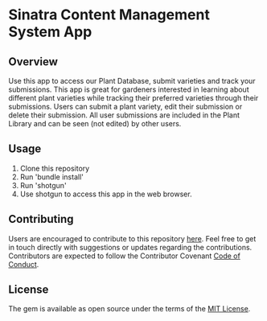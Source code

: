 
# Sinatra Content Management System App


## Overview

Use this app to access our Plant Database, submit varieties and track your submissions. This app is great for gardeners interested in learning about different plant varieties while tracking their preferred varieties through their submissions. Users can submit a plant variety, edit their submission or delete their submission. All user submissions are included in the Plant Library and can be seen (not edited) by other users.


## Usage

1. Clone this repository
2. Run 'bundle install'
3. Run 'shotgun'
4. Use shotgun to access this app in the web browser.


## Contributing

Users are encouraged to contribute to this repository
<a href="https://github.com/eyosef/green-thumb-fun">here</a>. Feel free to get in touch directly with suggestions or updates regarding the contributions. Contributors are expected to follow the Contributor Covenant <a href="https://www.contributor-covenant.org/">Code of Conduct</a>.


## License

The gem is available as open source under the terms of the <a href="https://opensource.org/licenses/MIT">MIT License</a>.
